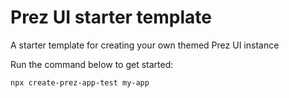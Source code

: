 # Prez UI starter template
A starter template for creating your own themed Prez UI instance

Run the command below to get started:

```bash
npx create-prez-app-test my-app
```
